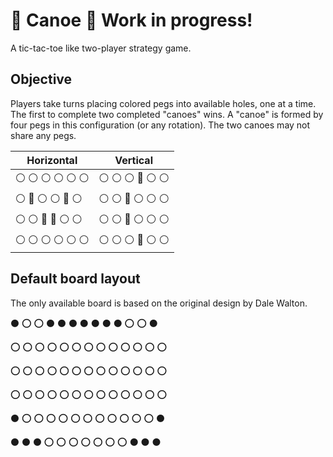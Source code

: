 # :canoe: Canoe :canoe: Work in progress!
A tic-tac-toe like two-player strategy game.

## Objective
Players take turns placing colored pegs into available holes, one at a time. The first to complete two completed "canoes" wins. A "canoe" is formed by four pegs in this configuration (or any rotation). The two canoes may not share any pegs.

Horizontal | Vertical
---------- | --------
:white_circle: :white_circle: :white_circle: :white_circle: :white_circle: :white_circle: | :white_circle: :white_circle: :white_circle: :red_circle: :white_circle: :white_circle:
:white_circle: :red_circle: :white_circle: :white_circle: :red_circle: :white_circle: | :white_circle: :white_circle: :red_circle: :white_circle: :white_circle: :white_circle:
:white_circle: :white_circle: :red_circle: :red_circle: :white_circle: :white_circle: | :white_circle: :white_circle: :red_circle: :white_circle: :white_circle: :white_circle:
:white_circle: :white_circle: :white_circle: :white_circle: :white_circle: :white_circle: | :white_circle: :white_circle: :white_circle: :red_circle: :white_circle: :white_circle:


## Default board layout
The only available board is based on the original design by Dale Walton.

:black_circle: :o: :o: :black_circle: :black_circle: :black_circle: :black_circle: :black_circle: :black_circle: :black_circle: :o: :o: :black_circle:

:o: :o: :o: :o: :o: :o: :o: :o: :o: :o: :o: :o: :o:

:o: :o: :o: :o: :o: :o: :o: :o: :o: :o: :o: :o: :o:

:o: :o: :o: :o: :o: :o: :o: :o: :o: :o: :o: :o: :o:

:black_circle: :o: :o: :o: :o: :o: :o: :o: :o: :o: :o: :o: :black_circle:

:black_circle: :black_circle: :black_circle: :o: :o: :o: :o: :o: :o: :o: :black_circle: :black_circle: :black_circle: